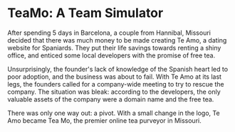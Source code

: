 TeaMo: A Team Simulator
=======================

After spending 5 days in Barcelona, a couple from Hannibal, Missouri decided that there
was much money to be made creating Te Amo, a dating website for Spaniards. They put their life
savings towards renting a shiny office, and enticed some local developers with the promise of
free tea.

Unsurprisingly, the founder's lack of knowledge of the Spanish heart led to poor adoption, and
the business was about to fail. With Te Amo at its last legs, the founders called for a company-wide
meeting to try to rescue the company. The situation was bleak: according to the developers, the only
valuable assets of the company were a domain name and the free tea.

There was only one way out: a pivot. With a small change in the logo, Te Amo became Tea Mo, the
premier online tea purveyor in Missouri.
